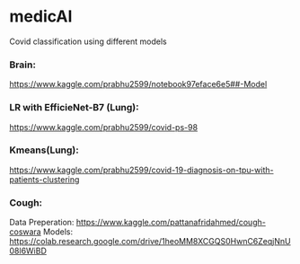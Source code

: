 # medicAI
Covid classification using different models 

### Brain: 
https://www.kaggle.com/prabhu2599/notebook97eface6e5##-Model

### LR with EfficieNet-B7 (Lung):
https://www.kaggle.com/prabhu2599/covid-ps-98

### Kmeans(Lung):
https://www.kaggle.com/prabhu2599/covid-19-diagnosis-on-tpu-with-patients-clustering

### Cough: 
Data Preperation: https://www.kaggle.com/pattanafridahmed/cough-coswara
Models: https://colab.research.google.com/drive/1heoMM8XCGQS0HwnC6ZeqjNnU08l6WiBD
